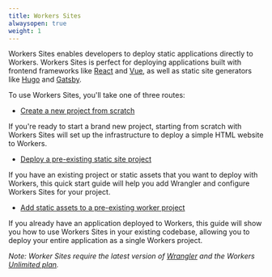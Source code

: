 ```yaml
---
title: Workers Sites
alwaysopen: true
weight: 1
---
```


Workers Sites enables developers to deploy static applications directly to Workers. Workers Sites is perfect for deploying applications built with frontend frameworks like [React](https://reactjs.org) and [Vue](https://vuejs.org/), as well as static site generators like [Hugo](https://gohugo.io/) and [Gatsby](https://gohugo.io/).

To use Workers Sites, you'll take one of three routes:

- [Create a new project from scratch](/sites/start-from-scratch)

If you're ready to start a brand new project, starting from scratch with Workers Sites will set up the infrastructure to deploy a simple HTML website to Workers.

- [Deploy a pre-existing static site project](/sites/start-from-existing)

If you have an existing project or static assets that you want to deploy with Workers, this quick start guide will help you add Wrangler and configure Workers Sites for your project.

- [Add static assets to a pre-existing worker project](/sites/start-from-worker)

If you already have an application deployed to Workers, this guide will show you how to use Workers Sites in your existing codebase, allowing you to deploy your entire application as a single Workers project.

_Note: Worker Sites require the latest version of [Wrangler](https://github.com/cloudflare/wrangler) and the Workers [Unlimited plan](https://workers.cloudflare.com/sites#plans)._

